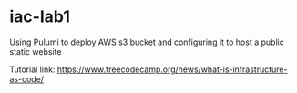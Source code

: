 # iac-lab1
Using Pulumi to deploy AWS s3 bucket and configuring it to host a public static website

Tutorial link: https://www.freecodecamp.org/news/what-is-infrastructure-as-code/
